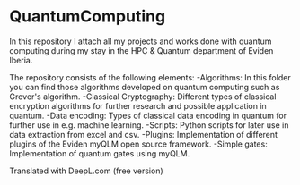 # QuantumComputing

In this repository I attach all my projects and works done with quantum computing during my stay in the HPC & Quantum department of Eviden Iberia.

The repository consists of the following elements:
-Algorithms: In this folder you can find those algorithms developed on quantum computing such as Grover's algorithm.
-Classical Cryptography: Different types of classical encryption algorithms for further research and possible application in quantum.
-Data encoding: Types of classical data encoding in quantum for further use in e.g. machine learning.
-Scripts: Python scripts for later use in data extraction from excel and csv.
-Plugins: Implementation of different plugins of the Eviden myQLM open source framework.
-Simple gates: Implementation of quantum gates using myQLM.

Translated with DeepL.com (free version)